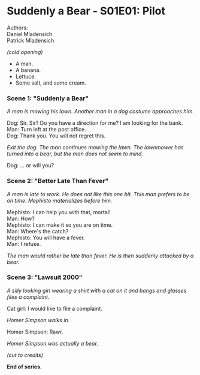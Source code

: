 Suddenly a Bear - S01E01: Pilot
===============================

Authors:  
Daniel Mladensich  
Patrick Mladensich  


*(cold opening)*

- A man.
- A banana.
- Lettuce.
- Some salt, and some cream.


### Scene 1: "Suddenly a Bear"

*A man is mowing his lawn. Another man in a dog costume approaches him.*

Dog: Sir. Sir? Do you have a direction for me? I am looking for the bank.  
Man: Turn left at the post office.  
Dog: Thank you. You will not regret this.

*Exit the dog. The man continues mowing the lawn. The lawnmower has turned into a bear, but the man does not seem to mind.*

Dog: ... or will you?


### Scene 2: "Better Late Than Fever"

*A man is late to work. He does not like this one bit. This man prefers to be on time. Mephisto materializes before him.*

Mephisto: I can help you with that, mortal!  
Man: How?  
Mephisto: I can make it so you are on time.  
Man: Where's the catch?  
Mephisto: You will have a fever.  
Man: I refuse.  

*The man would rather be late than fever. He is then suddenly attacked by a bear.*


### Scene 3: "Lawsuit 2000"

*A silly looking girl wearing a shirt with a cat on it and bangs and glasses files a complaint.*

Cat girl: I would like to file a complaint. 

*Homer Simpson walks in.*

Homer Simpson: Rawr.

*Homer Simpson was actually a bear.*

*(cut to credits)*


**End of series.**

